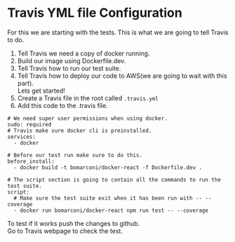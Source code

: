 # Travis YML file Configuration
For this we are starting with the tests.
This is what we are going to tell Travis to do.  
1. Tell Travis we need a copy of docker running.  
2. Build our image using Dockerfile.dev.  
3. Tell Travis how to run our test suite.  
4. Tell Travis how to deploy our code to AWS(we are going to wait with this part).  
Lets get started!  
1. Create a Travis file in the root called ```.travis.yml```
2. Add this code to the .travis file.  
```
# We need super user permissions when using docker.
sudo: required
# Travis make sure docker cli is preinstalled.
services:
  - docker

# Before our test run make sure to do this.
before_install:
  - docker build -t bomarconi/docker-react -f Dockerfile.dev .

# The script section is going to contain all the commands to run the test suite.
script:
  # Make sure the test suite exit when it has been run with -- --coverage
  - docker run bomarconi/docker-react npm run test -- --coverage
```
To test if it works push the changes to github.  
Go to Travis webpage to check the test.  
